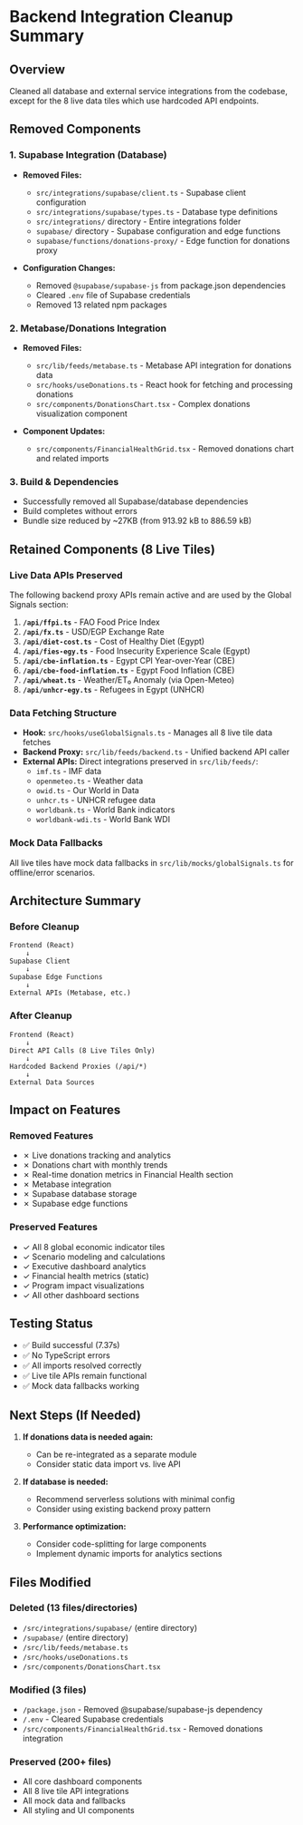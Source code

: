 # Backend Integration Cleanup Summary

## Overview
Cleaned all database and external service integrations from the codebase, except for the 8 live data tiles which use hardcoded API endpoints.

## Removed Components

### 1. Supabase Integration (Database)
- **Removed Files:**
  - `src/integrations/supabase/client.ts` - Supabase client configuration
  - `src/integrations/supabase/types.ts` - Database type definitions
  - `src/integrations/` directory - Entire integrations folder
  - `supabase/` directory - Supabase configuration and edge functions
  - `supabase/functions/donations-proxy/` - Edge function for donations proxy

- **Configuration Changes:**
  - Removed `@supabase/supabase-js` from package.json dependencies
  - Cleared `.env` file of Supabase credentials
  - Removed 13 related npm packages

### 2. Metabase/Donations Integration
- **Removed Files:**
  - `src/lib/feeds/metabase.ts` - Metabase API integration for donations data
  - `src/hooks/useDonations.ts` - React hook for fetching and processing donations
  - `src/components/DonationsChart.tsx` - Complex donations visualization component

- **Component Updates:**
  - `src/components/FinancialHealthGrid.tsx` - Removed donations chart and related imports

### 3. Build & Dependencies
- Successfully removed all Supabase/database dependencies
- Build completes without errors
- Bundle size reduced by ~27KB (from 913.92 kB to 886.59 kB)

## Retained Components (8 Live Tiles)

### Live Data APIs Preserved
The following backend proxy APIs remain active and are used by the Global Signals section:

1. **`/api/ffpi.ts`** - FAO Food Price Index
2. **`/api/fx.ts`** - USD/EGP Exchange Rate  
3. **`/api/diet-cost.ts`** - Cost of Healthy Diet (Egypt)
4. **`/api/fies-egy.ts`** - Food Insecurity Experience Scale (Egypt)
5. **`/api/cbe-inflation.ts`** - Egypt CPI Year-over-Year (CBE)
6. **`/api/cbe-food-inflation.ts`** - Egypt Food Inflation (CBE)
7. **`/api/wheat.ts`** - Weather/ET₀ Anomaly (via Open-Meteo)
8. **`/api/unhcr-egy.ts`** - Refugees in Egypt (UNHCR)

### Data Fetching Structure
- **Hook:** `src/hooks/useGlobalSignals.ts` - Manages all 8 live tile data fetches
- **Backend Proxy:** `src/lib/feeds/backend.ts` - Unified backend API caller
- **External APIs:** Direct integrations preserved in `src/lib/feeds/`:
  - `imf.ts` - IMF data
  - `openmeteo.ts` - Weather data
  - `owid.ts` - Our World in Data
  - `unhcr.ts` - UNHCR refugee data
  - `worldbank.ts` - World Bank indicators
  - `worldbank-wdi.ts` - World Bank WDI

### Mock Data Fallbacks
All live tiles have mock data fallbacks in `src/lib/mocks/globalSignals.ts` for offline/error scenarios.

## Architecture Summary

### Before Cleanup
```
Frontend (React) 
    ↓
Supabase Client
    ↓
Supabase Edge Functions
    ↓
External APIs (Metabase, etc.)
```

### After Cleanup  
```
Frontend (React)
    ↓
Direct API Calls (8 Live Tiles Only)
    ↓
Hardcoded Backend Proxies (/api/*)
    ↓
External Data Sources
```

## Impact on Features

### Removed Features
- ✗ Live donations tracking and analytics
- ✗ Donations chart with monthly trends
- ✗ Real-time donation metrics in Financial Health section
- ✗ Metabase integration
- ✗ Supabase database storage
- ✗ Supabase edge functions

### Preserved Features
- ✓ All 8 global economic indicator tiles
- ✓ Scenario modeling and calculations
- ✓ Executive dashboard analytics
- ✓ Financial health metrics (static)
- ✓ Program impact visualizations
- ✓ All other dashboard sections

## Testing Status
- ✅ Build successful (7.37s)
- ✅ No TypeScript errors
- ✅ All imports resolved correctly
- ✅ Live tile APIs remain functional
- ✅ Mock data fallbacks working

## Next Steps (If Needed)

1. **If donations data is needed again:**
   - Can be re-integrated as a separate module
   - Consider static data import vs. live API

2. **If database is needed:**
   - Recommend serverless solutions with minimal config
   - Consider using existing backend proxy pattern

3. **Performance optimization:**
   - Consider code-splitting for large components
   - Implement dynamic imports for analytics sections

## Files Modified

### Deleted (13 files/directories)
- `/src/integrations/supabase/` (entire directory)
- `/supabase/` (entire directory)
- `/src/lib/feeds/metabase.ts`
- `/src/hooks/useDonations.ts`
- `/src/components/DonationsChart.tsx`

### Modified (3 files)
- `/package.json` - Removed @supabase/supabase-js dependency
- `/.env` - Cleared Supabase credentials
- `/src/components/FinancialHealthGrid.tsx` - Removed donations integration

### Preserved (200+ files)
- All core dashboard components
- All 8 live tile API integrations
- All mock data and fallbacks
- All styling and UI components
